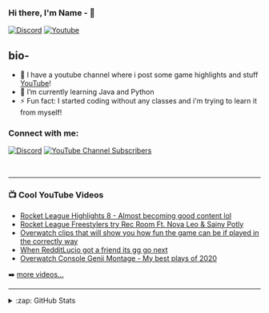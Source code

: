 ### Hi there, I'm Name - 👋

[![Discord](https://img.shields.io/discord/577211388527771688?label=Discord%20Server%20&logo=discord"/>)](https://discord.gg/y5cEdDf)
[![Youtube](https://img.shields.io/youtube/channel/views/UCcy8i6W-1AiYTZ3UD8402jw?style=social">)](https://www.youtube.com/channel/UCcy8i6W-1AiYTZ3UD8402jw)

## bio-

- 🔭 I have a youtube channel where i post some game highlights and stuff [YouTube][youtube]!
- 🌱 I’m currently learning Java and Python
- ⚡ Fun fact: I started coding without any classes and i'm trying to learn it from myself!

### Connect with me:

[<img alt="Discord" src="https://img.shields.io/discord/577211388527771688?label=Discord%20Server%20&logo=discord"/>][discord]
[<img alt="YouTube Channel Subscribers" src="https://img.shields.io/youtube/channel/subscribers/UCcy8i6W-1AiYTZ3UD8402jw?label=YouTube%20Subs&style=social" />][youtube]

<br />

---

### 📺 Cool YouTube Videos

<!-- YOUTUBE:START -->
- [Rocket League Highlights 8 - Almost becoming good content lol](https://www.youtube.com/watch?v=vhcJADd7F88&pp=sAQA)
- [Rocket League Freestylers try Rec Room Ft. Nova Leo & Sainy Potly](https://www.youtube.com/watch?v=9AHPqofp2QE&t=992s&pp=sAQA)
- [Overwatch clips that will show you how fun the game can be if played in the correctly way](https://www.youtube.com/watch?v=cV3yRccq4Fo&t=921s&pp=sAQA)
- [When RedditLucio got a friend its gg go next](https://www.youtube.com/watch?v=Ra88fbnqjA0&t=1s&pp=sAQA)
- [Overwatch Console Genji Montage - My best plays of 2020](https://www.youtube.com/watch?v=Frk5vwYwcn4&pp=sAQA)
<!-- YOUTUBE:END -->

➡️ [more videos...](https://www.youtube.com/channel/UCcy8i6W-1AiYTZ3UD8402jw)

---

</details>

<details>
  <summary>:zap: GitHub Stats</summary>

  <img align="left" alt="Fear's GitHub Stats" src="https://github-readme-stats.vercel.app/api?username=s2s3lr43f&show_icons=true" />

</details>

[discord]: https://discord.gg/y5cEdDf
[youtube]: https://www.youtube.com/channel/UCcy8i6W-1AiYTZ3UD8402jw
[instagram]: https://instagram.com/matt_trdd
